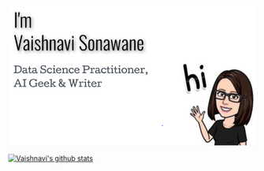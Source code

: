 ![Hi There](https://github.com/v-sonawane/v-sonawane/blob/master/sss2.PNG?raw=true)

<!--
**v-sonawane/v-sonawane** is a ✨ _special_ ✨ repository because its `README.md` (this file) appears on your GitHub profile.

Here are some ideas to get you started:

- 🔭 I’m currently working on ...
- 🌱 I’m currently learning ...
- 👯 I’m looking to collaborate on ...
- 🤔 I’m looking for help with ...
- 💬 Ask me about ...
- 📫 How to reach me: ...
- 😄 Pronouns: ...
- ⚡ Fun fact: ...
-->
[![Vaishnavi's github stats](https://github-readme-stats.vercel.app/api?username=v-sonawane)](https://github.com/v-sonawane/v-sonawane)
